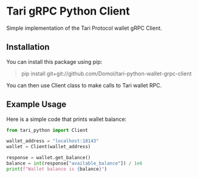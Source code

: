 # Tari gRPC Python Client

Simple implementation of the Tari Protocol wallet gRPC Client.

## Installation
You can install this package using pip:

> pip install git+git://github.com/Domol/tari-python-wallet-grpc-client

You can then use Client class to make calls to Tari wallet RPC.

## Example Usage
Here is a simple code that prints wallet balance:
```python
from tari_python import Client

wallet_address = "localhost:18143"
wallet = Client(wallet_address)

response = wallet.get_balance()
balance = int(response["available_balance"]) / 1e6
print(f"Wallet balance is {balance}")

```


